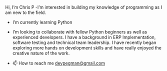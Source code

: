  Hi, I’m Chris P
-I’m interested in building my knowledge of programming 
     as I am new to the field.
- I’m currently learning Python
- I’m looking to collaborate with fellow Python beginners as well
  as experienced developers.  I have a background in ERP
  Implementation, software testing and technical team leadership. I have recently
  began exploring more hands on development skills and
  have really enjoyed the creative nature of the work.  
  
    
- 📫 How to reach me devpegman@gmail.com

<!---
cpegman/cpegman is a ✨ special ✨ repository because its `README.md` (this file) appears on your GitHub profile.
You can click the Preview link to take a look at your changes.
--->
